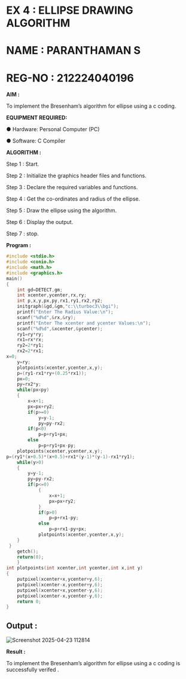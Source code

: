 # EX 4 : ELLIPSE DRAWING ALGORITHM
# NAME : PARANTHAMAN S
# REG-NO : 212224040196

**AIM :**


To  implement the Bresenham’s  algorithm for ellipse using a c coding.


**EQUIPMENT REQUIRED:**


●	Hardware: Personal Computer (PC)


●	Software: C Compiler

**ALGORITHM :**

Step 1 : Start.
  
Step 2 : Initialize the graphics header files and functions.
   
Step 3 : Declare the required variables and functions.
 
Step 4 : Get the co-ordinates and radius of the ellipse.

Step 5 : Draw the ellipse using the algorithm.

Step  6 : Display the output.
 
Step 7 : stop.


**Program :**

```c
#include <stdio.h>
#include <conio.h>
#include <math.h>
#include <graphics.h>
main()
{
    int gd=DETECT,gm;
    int xcenter,ycenter,rx,ry;
    int p,x,y,px,py,rx1,ry1,rx2,ry2;
    initgraph(&gd,&gm,"c:\\turboc3\\bgi");
    printf("Enter The Radius Value:\n");
    scanf("%d%d",&rx,&ry);
    printf("Enter The xcenter and ycenter Values:\n");
    scanf("%d%d",&xcenter,&ycenter);
    ry1=ry*ry;
    rx1=rx*rx;
    ry2=2*ry1;
    rx2=2*rx1;
x=0;
    y=ry;
    plotpoints(xcenter,ycenter,x,y);
    p=(ry1-rx1*ry+(0.25*rx1));
    px=0;
    py=rx2*y;
    while(px<py)
    {
        x=x+1;
        px=px+ry2;
        if(p>=0)
            y=y-1;
            py=py-rx2;
        if(p<0)
            p=p+ry1+px;
        else
            p=p+ry1+px-py;
    plotpoints(xcenter,ycenter,x,y);
p=(ry1*(x+0.5)*(x+0.5)+rx1*(y-1)*(y-1)-rx1*ry1);
    while(y>0)
    {
        y=y-1;
        py=py-rx2;
        if(p<=0)
            {
                x=x+1;
                px=px+ry2;
            }
            if(p>0)
                p=p+rx1-py;
            else
                p=p+rx1-py+px;
            plotpoints(xcenter,ycenter,x,y);
    }
 }
    getch();
    return(0);
    }
int plotpoints(int xcenter,int ycenter,int x,int y)
{
    putpixel(xcenter+x,ycenter+y,6);
    putpixel(xcenter-x,ycenter+y,6);
    putpixel(xcenter+x,ycenter-y,6);
    putpixel(xcenter-x,ycenter-y,6);
    return 0;
}
```

## Output :

![Screenshot 2025-04-23 112814](https://github.com/user-attachments/assets/db2de53d-654d-4343-8d30-47e101020003)


**Result :**

To implement the Bresenham’s  algorithm for ellipse using a c coding is  successfully verifed .
